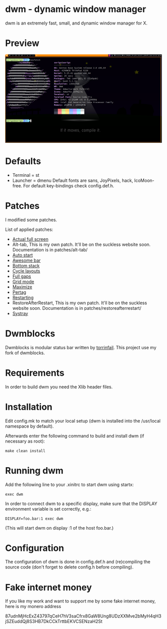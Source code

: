 # dwm - dynamic window manager

dwm is an extremely fast, small, and dynamic window manager for X.

# Preview
![Screenshot](screenshots/preview.png)

# Defaults
- Terminal = st
- Launcher = dmenu
Default fonts are sans, JoyPixels, hack, IcoMoon-free.
For default key-bindings check config.def.h.

# Patches
I modified some patches.

List of applied patches:
- [Actual full screen](https://dwm.suckless.org/patches/actualfullscreen/)
- Alt-tab, This is my own patch. It'll be on the suckless website soon. Documentation is in patches/alt-tab/
- [Auto start](https://dwm.suckless.org/patches/autostart/)
- [Awesome bar](https://dwm.suckless.org/patches/awesomebar/)
- [Bottom stack](https://dwm.suckless.org/patches/bottomstack/)
- [Cycle layouts](https://dwm.suckless.org/patches/cyclelayouts/)
- [Full gaps](https://dwm.suckless.org/patches/fullgaps/)
- [Grid mode](https://dwm.suckless.org/patches/gridmode/)
- [Maximize](https://dwm.suckless.org/patches/maximize/)
- [Pertag](https://dwm.suckless.org/patches/pertag/)
- [Restarting](https://dwm.suckless.org/patches/restartsig/)
- RestoreAfterRestart, This is my own patch. It'll be on the suckless website soon. Documentation is in patches/restoreafterrestart/
- [Systray](https://dwm.suckless.org/patches/systray/)

# Dwmblocks
Dwmblocks is modular status bar written by [torrinfail](https://github.com/torrinfail/dwmblocks).
This project use my fork of dwmblocks.

# Requirements
In order to build dwm you need the Xlib header files.

# Installation
Edit config.mk to match your local setup (dwm is installed into
the /usr/local namespace by default).

Afterwards enter the following command to build and install dwm (if
necessary as root):

    make clean install


# Running dwm
Add the following line to your .xinitrc to start dwm using startx:

    exec dwm

In order to connect dwm to a specific display, make sure that
the DISPLAY environment variable is set correctly, e.g.:

    DISPLAY=foo.bar:1 exec dwm

(This will start dwm on display :1 of the host foo.bar.)

# Configuration
The configuration of dwm is done in config.def.h
and (re)compiling the source code (don't forget to delete config.h before compiling).

# Fake internet money
If you like my work and want to support me by some fake internet money, here is my monero address

87udnMjHcExZ43797qCeH7hV3saCfrx8GaW8Ung8UDzXXMve2bMyH4qH3jSZEuddQj8S3HB7DkCCkTrttbEKVCSENzaH2St
